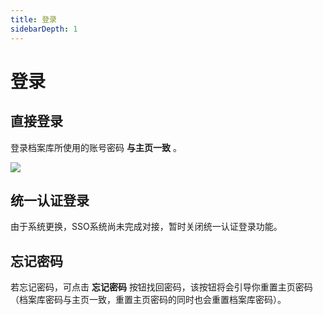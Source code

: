 ```yaml
---
title: 登录
sidebarDepth: 1
---
```


# 登录

## 直接登录

登录档案库所使用的账号密码 **与主页一致** 。

![](https://static.tamersunion.net/wp-content/uploads/2020021514260789.png)

## 统一认证登录
由于系统更换，SSO系统尚未完成对接，暂时关闭统一认证登录功能。

## 忘记密码
若忘记密码，可点击 **忘记密码** 按钮找回密码，该按钮将会引导你重置主页密码（档案库密码与主页一致，重置主页密码的同时也会重置档案库密码）。